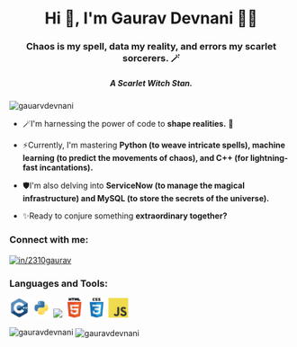 <h1 align="center">Hi 👋, I'm Gaurav Devnani 🌟🍂</h1>
<h3 align="center">Chaos is my spell, data my reality, and errors my scarlet sorcerers. 🪄</h3>
<h5 align="center"> A Scarlet Witch Stan. </h5>

<p align="left"> <img src="https://komarev.com/ghpvc/?username=gauravdevnani&label=Profile%20views&color=0e75b6&style=flat" alt="gauarvdevnani" /> </p>

- 🪄I'm harnessing the power of code to **shape realities.** 🔮
  
- ⚡Currently, I'm mastering **Python (to weave intricate spells), machine learning (to predict the movements of chaos), and C++ (for lightning-fast incantations).**

- 🛡️I'm also delving into **ServiceNow (to manage the magical infrastructure) and MySQL (to store the secrets of the universe).**
  
- ✨Ready to conjure something **extraordinary together?**

<h3 align="left">Connect with me:</h3>
<p align="left">
<a href="https://linkedin.com/in/2310gaurav" target="blank"><img align="center" src="https://raw.githubusercontent.com/rahuldkjain/github-profile-readme-generator/master/src/images/icons/Social/linked-in-alt.svg" alt="in/2310gaurav" height="30" width="40" /></a>
</p>

<h3 align="left">Languages and Tools:</h3>
<p align="left"> 
<code><img height="35" src="https://raw.githubusercontent.com/github/explore/80688e429a7d4ef2fca1e82350fe8e3517d3494d/topics/cpp/cpp.png"></code> 
<code><img height="35" src="https://raw.githubusercontent.com/github/explore/80688e429a7d4ef2fca1e82350fe8e3517d3494d/topics/python/python.png"></code>
<code><img height="40" src="https://cdn.jsdelivr.net/gh/devicons/devicon/icons/mysql/mysql-original.svg"></code>
<code><img height="35" src="https://raw.githubusercontent.com/github/explore/80688e429a7d4ef2fca1e82350fe8e3517d3494d/topics/html/html.png"></code>
<code><img height="35" src="https://raw.githubusercontent.com/github/explore/80688e429a7d4ef2fca1e82350fe8e3517d3494d/topics/css/css.png"></code>
<code><img height="35" src="https://raw.githubusercontent.com/github/explore/80688e429a7d4ef2fca1e82350fe8e3517d3494d/topics/javascript/javascript.png"></code>
</p>

<p><img align="left" src="https://github-readme-stats.vercel.app/api/top-langs?username=gauravdevnani&show_icons=true&locale=en&layout=compact" alt="gauravdevnani" /></p>

<p>&nbsp;<img align="center" src="https://github-readme-stats.vercel.app/api?username=gauravdevnani&show_icons=true&locale=en" alt="gauravdevnani" /></p>
